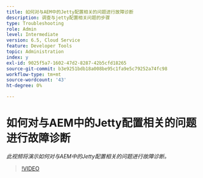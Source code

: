```yaml
---
title: 如何对与AEM中的Jetty配置相关的问题进行故障诊断
description: 调查与jetty配置相关问题的步骤
type: Troubleshooting
role: Admin
level: Intermediate
version: 6.5, Cloud Service
feature: Developer Tools
topic: Administration
index: y
exl-id: 9025f5a7-1602-47d2-8287-42b5cfd18265
source-git-commit: b3e9251bdb18a008be95c1fa9e5c79252a74fc98
workflow-type: tm+mt
source-wordcount: '43'
ht-degree: 0%

---
```


# 如何对与AEM中的Jetty配置相关的问题进行故障诊断

*此视频将演示如何对与AEM中的Jetty配置相关的问题进行故障诊断。*

>[!VIDEO](https://video.tv.adobe.com/v/335470?quality=12&learn=on)
